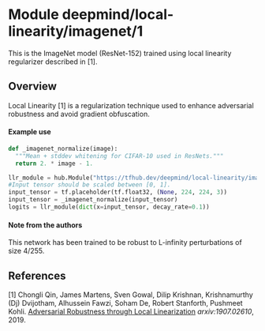 # Module deepmind/local-linearity/imagenet/1

This is the ImageNet model (ResNet-152) trained using local linearity
regularizer described in [1].

<!-- dataset: imagenet -->
<!-- asset-path: legacy -->
<!-- module-type: image-classifier -->
<!-- network-architecture: ResNet-152 -->
<!-- fine-tunable: false -->
<!-- format: hub -->

## Overview

Local Linearity [1] is a regularization technique used to enhance adversarial
robustness and avoid gradient obfuscation.

#### Example use

```python
def _imagenet_normalize(image):
  """Mean + stddev whitening for CIFAR-10 used in ResNets."""
  return 2. * image - 1.

llr_module = hub.Module("https://tfhub.dev/deepmind/local-linearity/imagenet/1")
#Input tensor should be scaled between [0, 1].
input_tensor = tf.placeholder(tf.float32, (None, 224, 224, 3))
input_tensor = _imagenet_normalize(input_tensor)
logits = llr_module(dict(x=input_tensor, decay_rate=0.1))
```

#### Note from the authors

This network has been trained to be robust to L-infinity perturbations of size
4/255.

## References

[1] Chongli Qin, James Martens, Sven Gowal, Dilip Krishnan, Krishnamurthy (Dj)
Dvijotham, Alhussein Fawzi, Soham De, Robert Stanforth, Pushmeet Kohli.
[Adversarial Robustness through Local Linearization](https://arxiv.org/abs/1907.02610)
*arxiv:1907.02610*, 2019.
